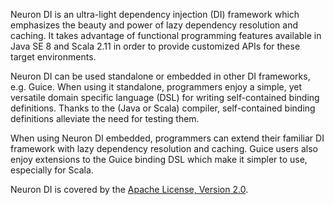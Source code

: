 Neuron DI is an ultra-light dependency injection (DI) framework which emphasizes
the beauty and power of lazy dependency resolution and caching.
It takes advantage of functional programming features available in Java SE 8 and 
Scala 2.11 in order to provide customized APIs for these target environments. 

Neuron DI can be used standalone or embedded in other DI frameworks, e.g. 
Guice.
When using it standalone, programmers enjoy a simple, yet versatile domain
specific language (DSL) for writing self-contained binding definitions.
Thanks to the (Java or Scala) compiler, self-contained binding definitions 
alleviate the need for testing them. 

When using Neuron DI embedded, programmers can extend their familiar DI
framework with lazy dependency resolution and caching.
Guice users also enjoy extensions to the Guice binding DSL which make it simpler 
to use, especially for Scala.

Neuron DI is covered by the [Apache License, Version 2.0].

[Apache License, Version 2.0]: https://www.apache.org/licenses/LICENSE-2.0
